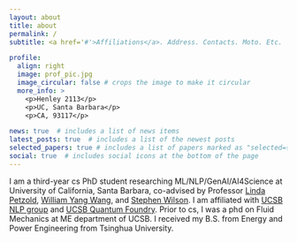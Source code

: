 ```yaml
---
layout: about
title: about
permalink: /
subtitle: <a href='#'>Affiliations</a>. Address. Contacts. Moto. Etc.

profile:
  align: right
  image: prof_pic.jpg
  image_circular: false # crops the image to make it circular
  more_info: >
    <p>Henley 2113</p>
    <p>UC, Santa Barbara</p>
    <p>CA, 93117</p>

news: true  # includes a list of news items
latest_posts: true  # includes a list of the newest posts
selected_papers: true # includes a list of papers marked as "selected={true}"
social: true  # includes social icons at the bottom of the page
---
```


I am a third-year cs PhD student researching ML/NLP/GenAI/AI4Science at University of California, Santa Barbara, co-advised by Professor [Linda Petzold](https://engineering.ucsb.edu/people/linda-petzold), [William Yang Wang](https://sites.cs.ucsb.edu/~william/), and [Stephen Wilson](https://materials.ucsb.edu/people/faculty/stephen-wilson). I am affiliated with [UCSB NLP group](http://nlp.cs.ucsb.edu/) and [UCSB Quantum Foundry](https://quantumfoundry.ucsb.edu/). Prior to cs, I was a phd on Fluid Mechanics at ME department of UCSB. I received my B.S. from Energy and Power Engineering from Tsinghua University.